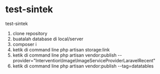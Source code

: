 # test-sintek
test-sintek

<!-- cara install  -->
1. clone repository
2. buatalah database di local/server
3. composer i
4. ketik di command line php artisan storage:link
5. ketik di command line php artisan vendor:publish --provider="Intervention\Image\ImageServiceProviderLaravelRecent"
6. ketik di command line php artisan vendor:publish --tag=datatables
